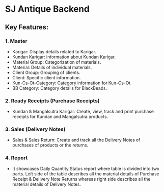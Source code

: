 # SJ Antique Backend
## Key Features:
### 1. Master
- Karigar: Display details related to Karigar.
- Kundan Karigar: Information about Kundan Karigar.
- Material Group: Categorization of materials.
- Material: Details of individual materials.
- Client Group: Grouping of clients.
- Client: Specific client information.
- Kun-Cs-Ot-Category: Category information for Kun-Cs-Ot.
- BB Category: Category details for BlackBeads.
### 2. Ready Receipts (Purchase Receipts)
- Kundan & Mangalsutra Karigar: Create, view, track and print purchase receipts for Kundan and Mangalsutra products.
### 3. Sales (Delivery Notes)
- Sales & Sales Return: Create and track all the Delivery Notes of purchases of products or the returns.
### 4. Report
- It showcases Daily Quantity Status report where table is divided into two parts. Left side of the table describes all the material details of Purchase Receipt & Delivery Note Returns whereas right side describes all the material details of Delivery Notes.






